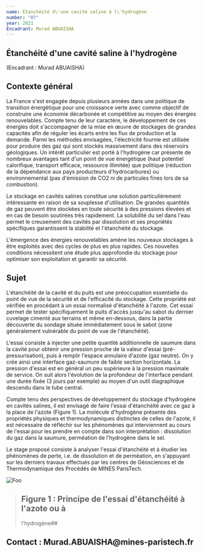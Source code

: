 ```yaml
---
name: Étanchéité d\'une cavité saline à l\'hydrogène
number: "07"
year: 2021
Encadrant: Murad ABUAISHA
---
```


## Étanchéité d\'une cavité saline à l\'hydrogène

(Encadrant : Murad ABUAISHA)

## Contexte général

La France s'est engagée depuis plusieurs années dans une politique de transition énergétique pour une croissance verte avec comme objectif de construire une économie décarbonée et compétitive au moyen des énergies renouvelables. Compte tenu de leur caractère, le développement de ces énergies doit s\'accompagner de la mise en œuvre de stockages de grandes capacités afin de réguler les écarts entre les flux de production et la demande. Parmi les méthodes envisagées, l\'électricité fournie est utilisée pour produire des gaz qui sont stockés massivement dans des réservoirs géologiques. Un intérêt particulier est porté à l'hydrogène car présente de nombreux avantages tant d'un point de vue énergétique (haut potentiel calorifique, transport efficace, ressource illimitée) que politique (réduction de la dépendance aux pays producteurs d\'hydrocarbures) ou environnemental (pas d'émission de CO2 ni de particules fines lors de sa combustion).

Le stockage en cavités salines constitue une solution particulièrement intéressante en raison de sa souplesse d'utilisation. De grandes quantités de gaz peuvent être stockées en toute sécurité à des pressions élevées et en cas de besoin soutirées très rapidement. La solubilité du sel dans l\'eau permet le creusement des cavités par dissolution et ses propriétés spécifiques garantissent la stabilité et l\'étanchéité du stockage.

L\'émergence des énergies renouvelables amène les nouveaux stockages à être exploités avec des cycles de plus en plus rapides. Ces nouvelles conditions nécessitent une étude plus approfondie du stockage pour optimiser son exploitation et garantir sa sécurité.

## Sujet

L'étanchéité de la cavité et du puits est une préoccupation essentielle du point de vue de la sécurité et de l'efficacité du stockage. Cette propriété est vérifiée en procédant à un essai normalisé d'étanchéité à l'azote. Cet essai permet de tester spécifiquement le puits d'accès jusqu'au sabot du dernier cuvelage cimenté aux terrains et même en-dessous, dans la partie découverte du sondage située immédiatement sous le sabot (zone généralement vulnérable du point de vue de l'étanchéité).

L'essai consiste à injecter une petite quantité additionnelle de saumure dans la cavité pour obtenir une pression proche de la valeur d'essai (pré-pressurisation), puis à remplir l'espace annulaire d'azote (gaz neutre). On y crée ainsi une interface gaz-saumure de faible section horizontale. La pression d'essai est en général un peu supérieure à la pression maximale de service. On suit alors l'évolution de la profondeur de l'interface pendant une durée fixée (3 jours par exemple) au moyen d'un outil diagraphique descendu dans le tube central.

Compte tenu des perspectives de développement du stockage d\'hydrogène en cavités salines, il est envisagé de faire l\'essai d\'étanchéité avec ce gaz à la place de l\'azote (Figure 1). La molécule d'hydrogène présente des propriétés physiques et thermodynamiques distinctes de celles de l'azote, il est nécessaire de réfléchir sur les phénomènes qui interviennent au cours de l\'essai pour les prendre en compte dans son interprétation : dissolution du gaz dans la saumure, perméation de l\'hydrogène dans le sel.

Le stage proposé consiste à analyser l\'essai d\'étanchéité et à étudier les phénomènes de perte, i.e. de dissolution et de perméation, en s\'appuyant sur les derniers travaux effectués par les centres de Géosciences et de Thermodynamique des Procédés de MINES ParisTech.


![Foo](images/H2.png)
> ## Figure 1 : Principe de l'essai d\'étanchéité à l'azote ou à
> l\'hydrogène##

## Contact : Murad.ABUAISHA\@mines-paristech.fr
